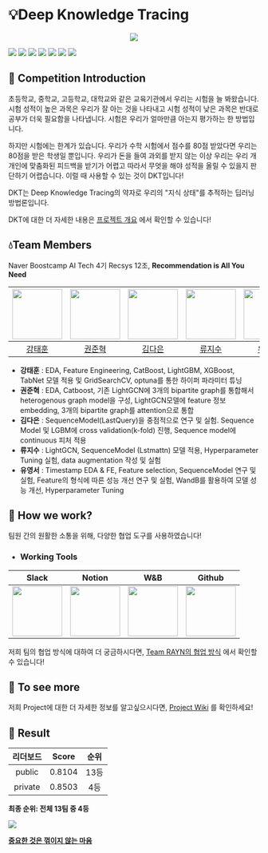 # :bulb:Deep Knowledge Tracing

<p align="center">
  <img src="https://user-images.githubusercontent.com/67851701/206415675-22feac67-6a39-485b-a2b3-f0fc7890bb00.JPG">  
</p>

<img src="https://img.shields.io/badge/Python-3776AB?style=for-the-badge&logo=Python&logoColor=white"> <img src="https://img.shields.io/badge/PyTorch-EE4C2C?style=for-the-badge&logo=PyTorch&logoColor=white"> <img src="https://img.shields.io/badge/Ubuntu-E95420?style=for-the-badge&logo=ubuntu&logoColor=white"> <img src="https://img.shields.io/badge/Numpy-013243?style=for-the-badge&logo=Numpy&logoColor=white"> <img src="https://img.shields.io/badge/Pandas-150458?style=for-the-badge&logo=Pandas&logoColor=white"> <img src="https://img.shields.io/badge/W&B-FFBE00?style=for-the-badge&logo=WeightsandBiases&logoColor=white"> <img src="https://img.shields.io/badge/Scikit_learn-F7931E?style=for-the-badge&logo=scikitlearn&logoColor=white">

## :loudspeaker: Competition Introduction

초등학교, 중학교, 고등학교, 대학교와 같은 교육기관에서 우리는 시험을 늘 봐왔습니다. 시험 성적이 높은 과목은 우리가 잘 아는 것을 나타내고 시험 성적이 낮은 과목은 반대로 공부가 더욱 필요함을 나타냅니다. 시험은 우리가 얼마만큼 아는지 평가하는 한 방법입니다.

하지만 시험에는 한계가 있습니다. 우리가 수학 시험에서 점수를 80점 받았다면 우리는 80점을 받은 학생일 뿐입니다. 우리가 돈을 들여 과외를 받지 않는 이상 우리는 우리 개개인에 맞춤화된 피드백을 받기가 어렵고 따라서 무엇을 해야 성적을 올릴 수 있을지 판단하기 어렵습니다. 이럴 때 사용할 수 있는 것이 DKT입니다!

DKT는 Deep Knowledge Tracing의 약자로 우리의 "지식 상태"를 추적하는 딥러닝 방법론입니다.

DKT에 대한 더 자세한 내용은 [프로젝트 개요](https://github.com/boostcampaitech4lv23recsys2/level2_dkt_recsys-level2-recsys-12/wiki/Overview) 에서 확인할 수 있습니다!

## :droplet:Team Members

Naver Boostcamp AI Tech 4기 Recsys 12조, **Recommendation is All You Need**

| [<img src="https://github.com/thkyang324.png" width="100px">](https://github.com/thkyang324) | [<img src="https://github.com/tree-jhk.png" width="100px">](https://github.com/tree-jhk) | [<img src="https://github.com/daeni-dang.png" width="100px">](https://github.com/daeni-dang) | [<img src="https://github.com/JisooRyu99.png" width="100px">](https://github.com/JisooRyu99) | [<img src="https://github.com/7dudtj.png" width="100px">](https://github.com/7dudtj) |  
| :---: | :---: | :---: | :---: | :---: |  
| [강태훈](https://github.com/thkyang324) | [권준혁](https://github.com/tree-jhk) | [김다은](https://github.com/daeni-dang) | [류지수](https://github.com/JisooRyu99) | [유영서](https://github.com/7dudtj) |

- **강태훈** : EDA, Feature Engineering, CatBoost, LightGBM, XGBoost, TabNet 모델 적용 및 GridSearchCV, optuna를 통한 하이퍼 파라미터 튜닝
- **권준혁** : EDA, Catboost, 기존 LightGCN에 3개의 bipartite graph를 통합해서 heterogenous graph model을 구성, LightGCN모델에 feature 정보 embedding, 3개의 bipartite graph를 attention으로 통합
- **김다은** : SequenceModel(LastQuery)을 중점적으로 연구 및 실험. Sequence Model 및 LGBM에 cross validation(k-fold) 진행, Sequence model에 continuous 피처 적용
- **류지수** : LightGCN, SequenceModel (Lstmattn) 모델 적용, Hyperparameter Tuning 실험, data augmentation 작성 및 실험
- **유영서** : Timestamp EDA & FE, Feature selection, SequenceModel 연구 및 실험, Feature의 형식에 따른 성능 개선 연구 및 실험, WandB를 활용하여 모델 성능 개선, Hyperparameter Tuning

## :santa: How we work?
팀원 간의 원활한 소통을 위해, 다양한 협업 도구를 사용하였습니다!

- ### Working Tools

Slack | Notion | W&B | Github
:---: | :---: | :---: | :---:
<img src="https://user-images.githubusercontent.com/67851701/207574270-2e4aaead-f915-41a4-b3b1-ed2252e60cc3.png"  width="100" height="100"/> | <img src="https://user-images.githubusercontent.com/67851701/207574394-07b37c3d-e32d-44e9-a359-0e8935ef7bf2.png"  width="100" height="100"/> | <img src="https://user-images.githubusercontent.com/67851701/207574592-db1e7b71-fb3d-4db3-889d-157a8e70fd38.png"  width="100" height="100"/> | <img src="https://user-images.githubusercontent.com/67851701/207576204-88378715-df1f-41af-8394-c5115a2b8999.png"  width="100" height="100"/>

저희 팀의 협업 방식에 대하여 더 궁금하시다면, [Team RAYN의 협업 방식](https://github.com/boostcampaitech4lv23recsys2/level2_dkt_recsys-level2-recsys-12/wiki/Cooperation) 에서 확인할 수 있습니다!

## :seedling: To see more
저희 Project에 대한 더 자세한 정보를 알고싶으시다면, [Project Wiki](https://github.com/boostcampaitech4lv23recsys2/level2_dkt_recsys-level2-recsys-12/wiki) 를 확인하세요!

## :100: Result

| 리더보드 | Score| 순위 |
| :---: | :---: | :---: |
| public | 0.8104 | 13등 |
| private | 0.8503 | 4등 |

**최종 순위: 전체 13팀 중 4등**
<p> <img src="https://user-images.githubusercontent.com/67851701/206601614-09bd63a0-472d-4884-8ff2-f992f9787dba.JPG"> </p>


<ins>**중요한 것은 꺾이지 않는 마음**</ins>
